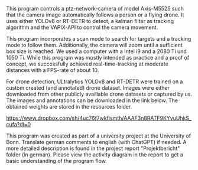 This program controls a ptz-network-camera of model Axis-M5525 such that the camera image automatically follows a person or a flying drone. It uses either YOLOv8 or RT-DETR to detect, a kalman filter as tracking algorithm and the VAPIX-API to control the camera movement.

This program incorporates a scan mode to search for targets and a tracking mode to follow them. Additionally, the camera will zoom until a sufficient box size is reached. We used a computer with a Intel i9 and a 2080 Ti und 1050 Ti. While this program was mostly intended as practice and a proof of concept, we successfully achieved real-time-tracking at moderate distances with a FPS-rate of about 10. 

For drone detection, ULtralytics YOLOv8 and RT-DETR were trained on a custom created (and annotated) drone dataset. Images were either downloaded from other publicly availlable drone datasets or
captured by us. The images and annotations can be downloaded in the link below. The obtained weights are stored in the resources folder.

https://www.dropbox.com/sh/4uc76f7wkfismth/AAAF3n8RATF9KYvuUhkS_cufa?dl=0


This program was created as part of a university project at the University of Bonn. Translate german comments to english (with ChatGPT) if needed. A more detailed description is found in the project report "Projektbericht" folder (in german). Please view the activity diagram in the report to get a basic understanding of the program flow.

